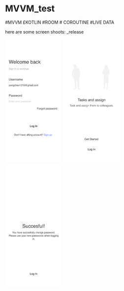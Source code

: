 # MVVM_test
#MVVM £KOTLIN #ROOM # COROUTINE #LIVE DATA

here are some screen shoots: _release

<img src="https://github.com/sazibislam/MVVM_test/blob/master/_release/Registration/Sign_In.png" height="400" alt="Screenshot"/>


<img src="https://github.com/sazibislam/MVVM_test/blob/master/_release/Registration/Walkthrough_3.png" height="400" alt="Screenshot"/>


<img src="https://github.com/sazibislam/MVVM_test/blob/master/_release/Registration/Successful.png" height="400" alt="Screenshot"/>
